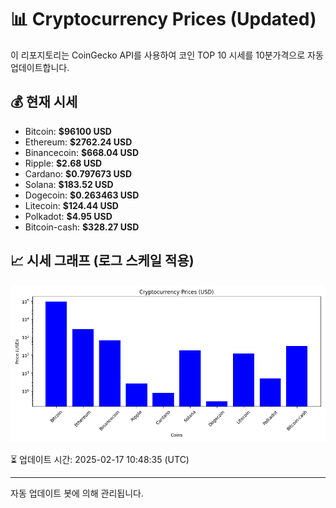 
# 📊 Cryptocurrency Prices (Updated)

이 리포지토리는 CoinGecko API를 사용하여 코인 TOP 10 시세를 10분가격으로 자동 업데이트합니다.

## 💰 현재 시세
- Bitcoin: **$96100 USD**
- Ethereum: **$2762.24 USD**
- Binancecoin: **$668.04 USD**
- Ripple: **$2.68 USD**
- Cardano: **$0.797673 USD**
- Solana: **$183.52 USD**
- Dogecoin: **$0.263463 USD**
- Litecoin: **$124.44 USD**
- Polkadot: **$4.95 USD**
- Bitcoin-cash: **$328.27 USD**

## 📈 시세 그래프 (로그 스케일 적용)
![Crypto Prices](crypto_prices.png)

⏳ 업데이트 시간: 2025-02-17 10:48:35 (UTC)

---
자동 업데이트 봇에 의해 관리됩니다.
